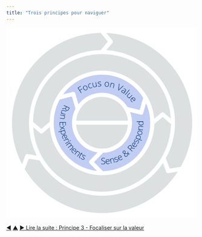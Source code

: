 ```yaml
---
title: "Trois principes pour naviguer"
---
```




![Trois principes pour naviguer : mettre l’accent sur la valeur – sentir & réagir – expériementer](img/csf/csf-light-navigation.png)


<div class="bottom-nav">
<a href="develop-strategy.html" title="Retour à : Principe 2 – Développer la stratégie">◀</a> <a href="csf.html" title="Remonter: Un Framework du Sens Commun pour les organisations et les équipes">▲</a> <a href="focus-on-value.html" title="Lire la suite : Principe 3 - Focaliser sur la valeur">▶ Lire la suite : Principe 3 - Focaliser sur la valeur</a>
</div>


<script type="text/javascript">
Mousetrap.bind('g n', function() {
    window.location.href = 'focus-on-value.html';
    return false;
});
</script>

